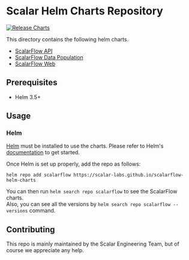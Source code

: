 # Scalar Helm Charts Repository

[![Release Charts](https://github.com/scalar-labs/scalarflow-helm-charts/actions/workflows/release.yml/badge.svg)](https://github.com/scalar-labs/scalarflow-helm-charts/actions/workflows/release.yml)


This directory contains the following helm charts.
* [ScalarFlow API](./scalarflow/charts/api/)
* [ScalarFlow Data Population](./scalarflow/charts/data-population/)
* [ScalarFlow Web](./scalarflow/charts/web/)


## Prerequisites

* Helm 3.5+

## Usage

### Helm

[Helm](https://helm.sh) must be installed to use the charts.
Please refer to Helm's [documentation](https://helm.sh/docs/) to get started.

Once Helm is set up properly, add the repo as follows:

```console
helm repo add scalarflow https://scalar-labs.github.io/scalarflow-helm-charts
```

You can then run `helm search repo scalarflow` to see the ScalarFlow charts.  
Also, you can see all the versions by `helm search repo scalarflow --versions` command.


## Contributing

This repo is mainly maintained by the Scalar Engineering Team, but of course we appreciate any help.
